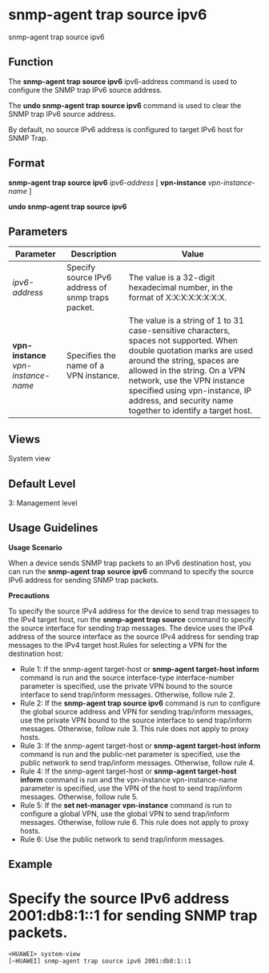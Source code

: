 snmp-agent trap source ipv6
===========================

snmp-agent trap source ipv6

Function
--------



The **snmp-agent trap source ipv6** ipv6-address command is used to configure the SNMP trap IPv6 source address.

The **undo snmp-agent trap source ipv6** command is used to clear the SNMP trap IPv6 source address.



By default, no source IPv6 address is configured to target IPv6 host for SNMP Trap.


Format
------

**snmp-agent trap source ipv6** *ipv6-address* [ **vpn-instance** *vpn-instance-name* ]

**undo snmp-agent trap source ipv6**


Parameters
----------

| Parameter | Description | Value |
| --- | --- | --- |
| *ipv6-address* | Specify source IPv6 address of snmp traps packet. | The value is a 32-digit hexadecimal number, in the format of X:X:X:X:X:X:X:X. |
| **vpn-instance** *vpn-instance-name* | Specifies the name of a VPN instance. | The value is a string of 1 to 31 case-sensitive characters, spaces not supported. When double quotation marks are used around the string, spaces are allowed in the string.  On a VPN network, use the VPN instance specified using vpn-instance, IP address, and security name together to identify a target host. |



Views
-----

System view


Default Level
-------------

3: Management level


Usage Guidelines
----------------

**Usage Scenario**

When a device sends SNMP trap packets to an IPv6 destination host, you can run the **snmp-agent trap source ipv6** command to specify the source IPv6 address for sending SNMP trap packets.

**Precautions**

To specify the source IPv4 address for the device to send trap messages to the IPv4 target host, run the **snmp-agent trap source** command to specify the source interface for sending trap messages. The device uses the IPv4 address of the source interface as the source IPv4 address for sending trap messages to the IPv4 target host.Rules for selecting a VPN for the destination host:

* Rule 1: If the snmp-agent target-host or **snmp-agent target-host inform** command is run and the source interface-type interface-number parameter is specified, use the private VPN bound to the source interface to send trap/inform messages. Otherwise, follow rule 2.
* Rule 2: If the **snmp-agent trap source ipv6** command is run to configure the global source address and VPN for sending trap/inform messages, use the private VPN bound to the source interface to send trap/inform messages. Otherwise, follow rule 3. This rule does not apply to proxy hosts.
* Rule 3: If the snmp-agent target-host or **snmp-agent target-host inform** command is run and the public-net parameter is specified, use the public network to send trap/inform messages. Otherwise, follow rule 4.
* Rule 4: If the snmp-agent target-host or **snmp-agent target-host inform** command is run and the vpn-instance vpn-instance-name parameter is specified, use the VPN of the host to send trap/inform messages. Otherwise, follow rule 5.
* Rule 5: If the **set net-manager vpn-instance** command is run to configure a global VPN, use the global VPN to send trap/inform messages. Otherwise, follow rule 6. This rule does not apply to proxy hosts.
* Rule 6: Use the public network to send trap/inform messages.


Example
-------

# Specify the source IPv6 address 2001:db8:1::1 for sending SNMP trap packets.
```
<HUAWEI> system-view
[~HUAWEI] snmp-agent trap source ipv6 2001:db8:1::1

```